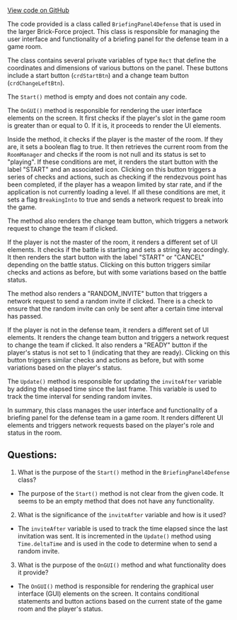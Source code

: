 [View code on GitHub](https://github.com/TieHaxJan/Brick-Force/Assembly-CSharp\BriefingPanel4Defense.cs)

The code provided is a class called `BriefingPanel4Defense` that is used in the larger Brick-Force project. This class is responsible for managing the user interface and functionality of a briefing panel for the defense team in a game room.

The class contains several private variables of type `Rect` that define the coordinates and dimensions of various buttons on the panel. These buttons include a start button (`crdStartBtn`) and a change team button (`crdChangeLeftBtn`).

The `Start()` method is empty and does not contain any code.

The `OnGUI()` method is responsible for rendering the user interface elements on the screen. It first checks if the player's slot in the game room is greater than or equal to 0. If it is, it proceeds to render the UI elements.

Inside the method, it checks if the player is the master of the room. If they are, it sets a boolean flag to true. It then retrieves the current room from the `RoomManager` and checks if the room is not null and its status is set to "playing". If these conditions are met, it renders the start button with the label "START" and an associated icon. Clicking on this button triggers a series of checks and actions, such as checking if the rendezvous point has been completed, if the player has a weapon limited by star rate, and if the application is not currently loading a level. If all these conditions are met, it sets a flag `BreakingInto` to true and sends a network request to break into the game.

The method also renders the change team button, which triggers a network request to change the team if clicked.

If the player is not the master of the room, it renders a different set of UI elements. It checks if the battle is starting and sets a string key accordingly. It then renders the start button with the label "START" or "CANCEL" depending on the battle status. Clicking on this button triggers similar checks and actions as before, but with some variations based on the battle status.

The method also renders a "RANDOM_INVITE" button that triggers a network request to send a random invite if clicked. There is a check to ensure that the random invite can only be sent after a certain time interval has passed.

If the player is not in the defense team, it renders a different set of UI elements. It renders the change team button and triggers a network request to change the team if clicked. It also renders a "READY" button if the player's status is not set to 1 (indicating that they are ready). Clicking on this button triggers similar checks and actions as before, but with some variations based on the player's status.

The `Update()` method is responsible for updating the `inviteAfter` variable by adding the elapsed time since the last frame. This variable is used to track the time interval for sending random invites.

In summary, this class manages the user interface and functionality of a briefing panel for the defense team in a game room. It renders different UI elements and triggers network requests based on the player's role and status in the room.
## Questions: 
 1. What is the purpose of the `Start()` method in the `BriefingPanel4Defense` class?
- The purpose of the `Start()` method is not clear from the given code. It seems to be an empty method that does not have any functionality.

2. What is the significance of the `inviteAfter` variable and how is it used?
- The `inviteAfter` variable is used to track the time elapsed since the last invitation was sent. It is incremented in the `Update()` method using `Time.deltaTime` and is used in the code to determine when to send a random invite.

3. What is the purpose of the `OnGUI()` method and what functionality does it provide?
- The `OnGUI()` method is responsible for rendering the graphical user interface (GUI) elements on the screen. It contains conditional statements and button actions based on the current state of the game room and the player's status.
